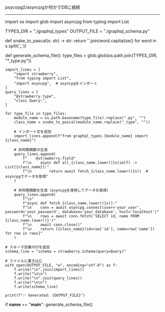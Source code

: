 psycopg2/asyncpgか何かでDBに接続

---

import os
import glob
import asyncpg
from typing import List

TYPES_DIR = "./graphql_types"
OUTPUT_FILE = "./graphql_schema.py"

def snake_to_pascal(s: str) -> str:
    return ''.join(word.capitalize() for word in s.split('_'))

def generate_schema_file():
    type_files = glob.glob(os.path.join(TYPES_DIR, "*_type.py"))

    import_lines = [
        "import strawberry",
        "from typing import List",
        "import asyncpg",  # asyncpgをインポート
    ]
    query_lines = [
        "@strawberry.type",
        "class Query:",
    ]

    for type_file in type_files:
        module_name = os.path.basename(type_file).replace(".py", "")
        class_name = snake_to_pascal(module_name.replace("_type", ""))

        # インポート文を追加
        import_lines.append(f"from graphql_types.{module_name} import {class_name}")

        # 非同期関数の生成
        query_lines.append(
            f"    @strawberry.field"
            f"\n    async def all_{class_name.lower()}s(self) -> List[{class_name}]:"
            f"\n        return await fetch_{class_name.lower()}s()  # asyncpgでデータを取得"
        )

        # 非同期関数を生成（asyncpgを使用してデータを取得）
        query_lines.append(
            f"\n"
            f"async def fetch_{class_name.lower()}s():"
            f"\n    conn = await asyncpg.connect(user='your_user', password='your_password', database='your_database', host='localhost')"
            f"\n    rows = await conn.fetch('SELECT id, name FROM {class_name.lower()}')"
            f"\n    await conn.close()"
            f"\n    return [{class_name}(id=row['id'], name=row['name']) for row in rows]"
        )

    # スキーマ定義の行を追加
    schema_line = "schema = strawberry.Schema(query=Query)"

    # ファイルに書き込む
    with open(OUTPUT_FILE, "w", encoding="utf-8") as f:
        f.write("\n".join(import_lines))
        f.write("\n\n")
        f.write("\n".join(query_lines))
        f.write("\n\n")
        f.write(schema_line)

    print(f"✅ Generated: {OUTPUT_FILE}")

if __name__ == "__main__":
    generate_schema_file()

